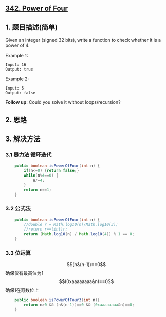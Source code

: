 ## [342. Power of Four](https://leetcode-cn.com/problems/power-of-four/)

## 1. 题目描述(简单)

Given an integer (signed 32 bits), write a function to check whether it is a power of 4.

Example 1:
```
Input: 16
Output: true
```
Example 2:
```
Input: 5
Output: false
```
**Follow up**: Could you solve it without loops/recursion?


## 2. 思路

## 3. 解决方法

### 3.1 暴力法 循环迭代


```java
	public boolean isPowerOfFour(int n) {
		if(n<=0) {return false;}
		while(n%4==0) {
			n/=4;
		}
		return n==1;
	}
```



### 3.2 公式法


```java
	public boolean isPowerOfFour(int n) {
		//double r = Math.log10(n)/Math.log10(3);
		//return r==(int)r;
		return (Math.log10(n) / Math.log10(4)) % 1 == 0;
	}
```
### 3.3 位运算



$$(n&(n-1))==0$$ 确保仅有最高位为1
$$(0xaaaaaaaa&n)==0$$ 确保1在奇数位上


```java
	public boolean isPowerOfFour3(int n){
		return n>0 && (n&(n-1))==0 && (0xaaaaaaaa&n)==0;
	}
```





